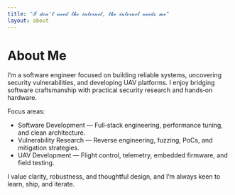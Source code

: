 ```yaml
---
title: "𝓘 𝓭𝓸𝓷'𝓽 𝓷𝓮𝓮𝓭 𝓽𝓱𝓮 𝓲𝓷𝓽𝓮𝓻𝓷𝓮𝓽, 𝓽𝓱𝓮 𝓲𝓷𝓽𝓮𝓻𝓷𝓮𝓽 𝓷𝓮𝓮𝓭𝓼 𝓶𝓮"
layout: about
---
```


<script>
  document.addEventListener('DOMContentLoaded', function () {
    var el = document.getElementById('subtitle');
    if (el) {
      el.textContent = '𝓘 𝓭𝓸𝓷\'𝓽 𝓷𝓮𝓮𝓭 𝓽𝓱𝓮 𝓲𝓷𝓽𝓮𝓻𝓷𝓮𝓽, 𝓽𝓱𝓮 𝓲𝓷𝓽𝓮𝓻𝓷𝓮𝓽 𝓷𝓮𝓮𝓭𝓼 𝓶𝓮';
    }
  });
  </script>

# About Me

I’m a software engineer focused on building reliable systems, uncovering security vulnerabilities, and developing UAV platforms. I enjoy bridging software craftsmanship with practical security research and hands‑on hardware.

Focus areas:

- Software Development — Full‑stack engineering, performance tuning, and clean architecture.
- Vulnerability Research — Reverse engineering, fuzzing, PoCs, and mitigation strategies.
- UAV Development — Flight control, telemetry, embedded firmware, and field testing.

I value clarity, robustness, and thoughtful design, and I’m always keen to learn, ship, and iterate.